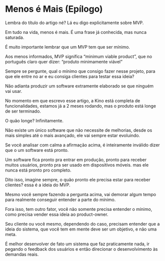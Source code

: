 # Menos é Mais (Epílogo)

Lembra do título do artigo né? Lá eu digo explicitamente sobre MVP.

Em tudo na vida, menos é mais. É uma frase já conhecida, mas nunca saturada. 

É muito importante lembrar que um MVP tem que ser mínimo.

Aos menos informados, MVP significa “minimum viable product”, que no português claro quer dizer: “produto minimamente viável”

Sempre se pergunte, qual o mínimo que consigo fazer nesse projeto, para que ele entre no ar e eu consiga clientes para testar essa ideia?

Não adianta produzir um software extramente elaborado se que ninguém vai usar.

No momento em que escrevo esse artigo, a Kino está completa de funcionalidades, estamos já a 2 meses rodando, mas o produto está longe de ser terminado.

O quão longe? Infinitamente.

Não existe um único software que não necessite de melhorias, desde os mais simples até o mais avançado, ele vai sempre estar evoluindo.

Se você analisar com calma a afirmação acima, é inteiramente inválido dizer que o um software está pronto.

Um software fica pronto pra entrar em produção, pronto para receber muitos usuários, pronto pra ser usado em dispositivos móveis. mas ele nunca está pronto pro completo.

Dito isso, imagine sempre, o quão pronto ele precisa estar para receber clientes? essa é a ideia do MVP.

Mesmo você sempre fazendo a pergunta acima, vai demorar algum tempo para realmente conseguir entender a parte do mínimo.

Fora isso, tem outro fator, você não somente precisa entender o mínimo, como precisa vender essa ideia ao product-owner.

Seu cliente ou você mesmo, dependendo do caso, precisam entender que a ideia do sistema, que você tem em mente deve ser um objetivo, e não uma meta.

É melhor desenvolver de fato um sistema que faz praticamente nada, ir pegando o feedback dos usuários e então direcionar o desenvolvimento às demandas reais.